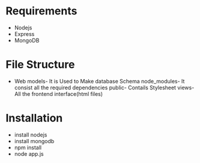 # Requirements
 *	Nodejs 
 *	Express 
 *	MongoDB 

 # File Structure 
 * Web 
 	models- It is Used to Make database Schema 
 	node_modules- It consist all the required dependencies 
 	public- Contails Stylesheet 
 	views- All the frontend interface(html files) 
 # Installation
 *	install nodejs
 *	install mongodb
 *	npm install 
 *	node app.js

